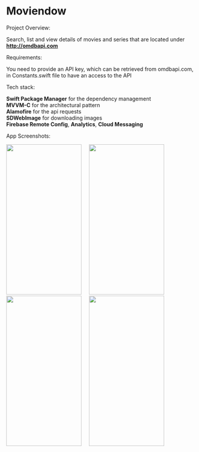 # Moviendow

Project Overview:

Search, list and view details of movies and series that are located under <b>http://omdbapi.com</b>

Requirements:

You need to provide an API key, which can be retrieved from omdbapi.com, in Constants.swift file to have an access to the API

Tech stack:

<b>Swift Package Manager</b> for the dependency management
<br />
<b>MVVM-C</b> for the architectural pattern
<br />
<b>Alamofire</b> for the api requests
<br />
<b>SDWebImage</b> for downloading images
<br />
<b>Firebase Remote Config</b>, <b>Analytics</b>, <b>Cloud Messaging</b>

App Screenshots:

<img src="https://user-images.githubusercontent.com/57701873/162976193-2c5f393c-855d-41f8-85b3-ec1393829895.png" width="200" height="400"> &nbsp; &nbsp; <img src="https://user-images.githubusercontent.com/57701873/162976234-e4256c8d-043a-47ae-bdab-949213b3fc26.png" width="200" height="400"> &nbsp; &nbsp; <img src="https://user-images.githubusercontent.com/57701873/162976246-ee93f1ad-94ad-4b71-b3a6-e43580b6361e.png" width="200" height="400"> &nbsp; &nbsp; <img src="https://user-images.githubusercontent.com/57701873/162976277-7e0f77c8-7aaa-4e20-a7b1-55affd08abc2.png" width="200" height="400">
